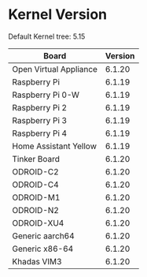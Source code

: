 
# Kernel Version

Default Kernel tree: 5.15

| Board | Version |
|-------|---------|
| Open Virtual Appliance | 6.1.20 |
| Raspberry Pi | 6.1.19 |
| Raspberry Pi 0-W | 6.1.19 |
| Raspberry Pi 2 | 6.1.19 |
| Raspberry Pi 3 | 6.1.19 |
| Raspberry Pi 4 | 6.1.19 |
| Home Assistant Yellow | 6.1.19 |
| Tinker Board | 6.1.20 |
| ODROID-C2 | 6.1.20 |
| ODROID-C4 | 6.1.20 |
| ODROID-M1 | 6.1.20 |
| ODROID-N2 | 6.1.20 |
| ODROID-XU4 | 6.1.20 |
| Generic aarch64 | 6.1.20 |
| Generic x86-64 | 6.1.20 |
| Khadas VIM3 | 6.1.20 |
